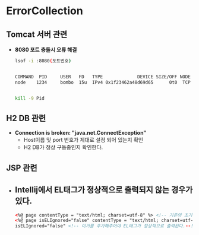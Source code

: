 # ErrorCollection

## Tomcat 서버 관련
- **8080 포트 충돌시 오류 해결**
  ```bash
  lsof -i :8080(포트번호)
  
  
  COMMAND  PID     USER   FD   TYPE             DEVICE SIZE/OFF NODE NAME
  node    1234     bombo  15u  IPv4 0x1f23462a48d69d65      0t0  TCP localhost:cslistener (LISTEN)

  
  kill -9 Pid
  ```

## H2 DB 관련
- **Connection is broken: "java.net.ConnectException"**
  - Host이름 및  port 번호가 제대로 설정 되어 있는지 확인
  - H2 DB가 정상 구동중인지 확인한다. 

## JSP 관련
- **Intellij에서 EL태그가 정상적으로 출력되지 않는 경우가 있다.**
  -
  ```html
  <%@ page contentType = "text/html; charset=utf-8" %> <!-- 기존의 초기 설정 -->
  <%@ page isELIgnored="false" contentType = "text/html; charset=utf-8" %>
  isELIgnored="false" <!-- 이거를 추가해주어야 EL태그가 정상적으로 출력된다.--!>
  ```
